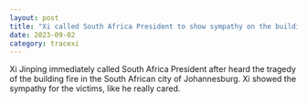 ```yaml
---
layout: post
title: "Xi called South Africa President to show sympathy on the building fire in Johannesburg"
date: 2023-09-02
category: tracexi
---
```


Xi Jinping immediately called South Africa President after heard the tragedy of the building fire in the South African city of Johannesburg. Xi showed the sympathy for the victims, like he really cared.